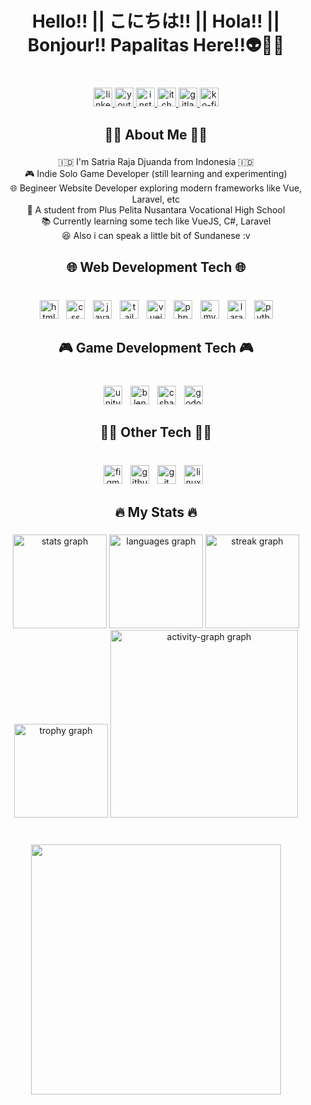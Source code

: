 <h1 align="center">Hello!! || こにちは!! || Hola!! || Bonjour!! Papalitas Here!!👽🐱‍👤</h1>

###

<br clear="both">

<div align="center">
  <a href="www.linkedin.com/in/satria-raja-djuanda" target="_blank">
    <img src="https://img.shields.io/static/v1?message=LinkedIn&logo=linkedin&label=&color=0077B5&logoColor=white&labelColor=&style=for-the-badge" height="30" alt="linkedin logo"  />
  </a>
  <a href="https://www.youtube.com/@mr.papalitas" target="_blank">
    <img src="https://img.shields.io/static/v1?message=Youtube&logo=youtube&label=&color=FF0000&logoColor=white&labelColor=&style=for-the-badge" height="30" alt="youtube logo"  />
  </a>
  <a href="https://www.instagram.com/mr.papalitas/" target="_blank">
    <img src="https://img.shields.io/static/v1?message=Instagram&logo=instagram&label=&color=E4405F&logoColor=white&labelColor=&style=for-the-badge" height="30" alt="instagram logo"  />
  </a>
  <a href="https://haiirodev.itch.io/" target="_blank">
    <img src="https://img.shields.io/static/v1?message=itch.io&logo=itch&label=&color=000000&logoColor=white&labelColor=&style=for-the-badge" height="30" alt="itch logo"  />
  </a>
  <a href="https://gitlab.com/Papalitas09" target="_blank">
    <img src="https://img.shields.io/static/v1?message=GitLab&logo=gitlab&label=&color=FC6D26&logoColor=white&labelColor=&style=for-the-badge" height="30" alt="gitlab logo"  />
  </a>
  <a href="https://ko-fi.com/papalitas" target="_blank">
    <img src="https://img.shields.io/static/v1?message=Ko-fi&logo=ko-fi&label=&color=F16061&logoColor=white&labelColor=&style=for-the-badge" height="30" alt="ko-fi logo"  />
  </a>
</div>

###

<h2 align="center">👨‍💻 About Me 👨‍💻</h2>

###

<p align="center">🇮🇩 I'm Satria Raja Djuanda from Indonesia 🇮🇩<br> 🎮 Indie Solo Game Developer  (still learning and experimenting)  <br> 🌐 Begineer Website Developer exploring modern frameworks like Vue, Laravel, etc<br> 🏫 A student from Plus Pelita Nusantara Vocational High School <br> 📚 Currently learning some tech like VueJS, C#, Laravel<br> 😆 Also i can speak a little bit of  Sundanese :v</p>

###

<h2 align="center">🌐 Web Development Tech 🌐</h2>

###

<br clear="both">

<div align="center">
   <img src="https://img.shields.io/badge/HTML5-E34F26?logo=html5&logoColor=white&style=for-the-badge" height="30" alt="html5 logo"  />
  <img width="5" />
  <img src="https://img.shields.io/badge/CSS-1572B6?logo=css&logoColor=white&style=for-the-badge" height="30" alt="css logo"  />
  <img width="5" />
  <img src="https://img.shields.io/badge/JavaScript-F7DF1E?logo=javascript&logoColor=black&style=for-the-badge" height="30" alt="javascript logo"  />
  <img width="5" />
  <img src="https://img.shields.io/badge/Tailwind CSS-06B6D4?logo=tailwindcss&logoColor=black&style=for-the-badge" height="30" alt="tailwindcss logo"  />
  <img width="5" />
  <img src="https://img.shields.io/badge/Vue.js-4FC08D?logo=vuedotjs&logoColor=black&style=for-the-badge" height="30" alt="vuejs logo"  />
  <img width="5" />
  <img src="https://img.shields.io/badge/PHP-777BB4?logo=php&logoColor=black&style=for-the-badge" height="30" alt="php logo"  />
  <img width="5" />
  <img src="https://img.shields.io/badge/MySQL-4479A1?logo=mysql&logoColor=white&style=for-the-badge" height="30" alt="mysql logo"  />
  <img width="5" />
  <img src="https://img.shields.io/badge/Laravel-FF2D20?logo=laravel&logoColor=white&style=for-the-badge" height="30" alt="laravel logo"  />
  <img width="5" />
  <img src="https://img.shields.io/badge/Python-3776AB?logo=python&logoColor=white&style=for-the-badge" height="30" alt="python logo"  />
</div>

###


<h2 align="center">🎮 Game Development Tech 🎮</h2>

###

<br clear="both">

<div align="center">
  <img src="https://img.shields.io/badge/Unity-FFFFFF?logo=unity&logoColor=black&style=for-the-badge" height="30" alt="unity logo"  />
  <img width="5" />
  <img src="https://img.shields.io/badge/Blender-F5792A?logo=blender&logoColor=black&style=for-the-badge" height="30" alt="blender logo"  />
  <img width="5" />
  <img src="https://img.shields.io/badge/C Sharp-239120?logo=csharp&logoColor=white&style=for-the-badge" height="30" alt="csharp logo"  />
  <img width="5" />
  <img src="https://img.shields.io/badge/Godot Engine-478CBF?logo=godotengine&logoColor=white&style=for-the-badge" height="30" alt="godot logo"  />
  <img width="5" />
</div>

###

<h2 align="center">👨‍💻 Other Tech 👨‍💻</h2>

###

<br clear="both">

<div align="center">
  <img src="https://img.shields.io/badge/Figma-F24E1E?logo=figma&logoColor=white&style=for-the-badge" height="30" alt="figma logo"  />
  <img width="5" />
  <img src="https://img.shields.io/badge/GitHub-181717?logo=github&logoColor=white&style=for-the-badge" height="30" alt="github logo"  />
  <img width="5" />
  <img src="https://img.shields.io/badge/Git-F05032?logo=git&logoColor=white&style=for-the-badge" height="30" alt="git logo"  />
  <img width="5" />
  <img src="https://img.shields.io/badge/Linux-FCC624?logo=linux&logoColor=black&style=for-the-badge" height="30" alt="linux logo"  />
  <img width="5" />
</div>

###


<h2 align="center">🔥   My Stats  🔥</h2>

###

<div align="center">
  <img src="https://github-readme-stats.vercel.app/api?username=Papalitas09&hide_title=false&hide_rank=false&show_icons=true&include_all_commits=true&count_private=true&disable_animations=false&theme=tokyonight&locale=en&hide_border=false&order=1" height="150" alt="stats graph"  />
  <img src="https://github-readme-stats.vercel.app/api/top-langs?username=Papalitas09&locale=en&hide_title=false&layout=compact&card_width=320&langs_count=5&theme=tokyonight&hide_border=false&order=2" height="150" alt="languages graph"  />
  <img src="https://streak-stats.demolab.com?user=Papalitas09&locale=en&mode=daily&theme=tokyonight&hide_border=false&border_radius=5&order=3" height="150" alt="streak graph"  />
  <img src="https://github-profile-trophy.vercel.app?username=Papalitas09&theme=tokyonight&column=-1&row=1&margin-w=8&margin-h=8&no-bg=false&no-frame=false&order=4" height="150" alt="trophy graph"  />
  <img src="https://github-readme-activity-graph.vercel.app/graph?username=Papalitas09&radius=16&theme=tokyo-night&area=true&order=5&hide_border=false&hide_title=false" height="300" alt="activity-graph graph"  />
</div>

###

<br clear="both">

<div align="center">
  <img height="400" src="https://media2.giphy.com/media/v1.Y2lkPTc5MGI3NjExdGFxZ2ZxbTNkZzRpdHRlNnJtdGd5djhsZmgyeTB5ZXV4ZWNuN2U0MCZlcD12MV9pbnRlcm5hbF9naWZfYnlfaWQmY3Q9Zw/uB2szZH5JSIU0/giphy.gif"  />
</div>

###

